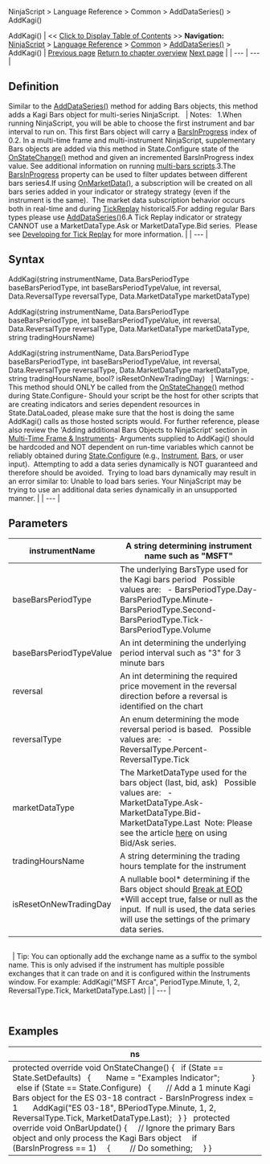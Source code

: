 ﻿
NinjaScript \> Language Reference \> Common \> AddDataSeries() \> AddKagi()

AddKagi()
| \<\< [Click to Display Table of Contents](addkagi.md) \>\> **Navigation:**     [NinjaScript](ninjascript.md) \> [Language Reference](language_reference_wip.md) \> [Common](common.md) \> [AddDataSeries()](adddataseries.md) \> AddKagi() | [Previous page](addheikenashi.md) [Return to chapter overview](adddataseries.md) [Next page](addlinebreak.md) |
| --- | --- |
## Definition
Similar to the [AddDataSeries()](adddataseries.md) method for adding Bars objects, this method adds a Kagi Bars object for multi\-series NinjaScript.
 
| Notes:   1\.When running NinjaScript, you will be able to choose the first instrument and bar interval to run on. This first Bars object will carry a [BarsInProgress](barsinprogress.md) index of 0\.2\. In a multi\-time frame and multi\-instrument NinjaScript, supplementary Bars objects are added via this method in State.Configure state of the [OnStateChange()](onstatechange.md) method and given an incremented BarsInProgress index value. See additional information on running [multi\-bars scripts](multi-time_frame__instruments.md).3\.The [BarsInProgress](barsinprogress.md) property can be used to filter updates between different bars series4\.If using [OnMarketData()](onmarketdata.md), a subscription will be created on all bars series added in your indicator or strategy strategy (even if the instrument is the same).  The market data subscription behavior occurs both in real\-time and during [TickReplay](developing_for__tick_replay.md) historical5\.For adding regular Bars types please use [AddDataSeries()](adddataseries.md)6\.A Tick Replay indicator or strategy CANNOT use a MarketDataType.Ask or MarketDataType.Bid series.  Please see [Developing for Tick Replay](developing_for__tick_replay.md) for more information. |
| --- |

## Syntax
AddKagi(string instrumentName, Data.BarsPeriodType baseBarsPeriodType, int baseBarsPeriodTypeValue, int reversal, Data.ReversalType reversalType, Data.MarketDataType marketDataType)  

AddKagi(string instrumentName, Data.BarsPeriodType baseBarsPeriodType, int baseBarsPeriodTypeValue, int reversal, Data.ReversalType reversalType, Data.MarketDataType marketDataType, string tradingHoursName)  

AddKagi(string instrumentName, Data.BarsPeriodType baseBarsPeriodType, int baseBarsPeriodTypeValue, int reversal, Data.ReversalType reversalType, Data.MarketDataType marketDataType, string tradingHoursName, bool? isResetOnNewTradingDay)
 
| Warnings:  - This method should ONLY be called from the [OnStateChange()](onstatechange.md) method during State.Configure- Should your script be the host for other scripts that are creating indicators and series dependent resources in State.DataLoaded, please make sure that the host is doing the same AddKagi() calls as those hosted scripts would. For further reference, please also review the 'Adding additional Bars Objects to NinjaScript' section in [Multi\-Time Frame \& Instruments](multi-time_frame__instruments.md)- Arguments supplied to AddKagi() should be hardcoded and NOT dependent on run\-time variables which cannot be reliably obtained during [State.Configure](state.md) (e.g., [Instrument](instrument.md), [Bars](bars.md), or user input).  Attempting to add a data series dynamically is NOT guaranteed and therefore should be avoided.  Trying to load bars dynamically may result in an error similar to: Unable to load bars series. Your NinjaScript may be trying to use an additional data series dynamically in an unsupported manner. |
| --- |

## Parameters
| instrumentName | A string determining instrument name such as "MSFT" |
| --- | --- |
| baseBarsPeriodType | The underlying BarsType used for the Kagi bars period   Possible values are:   - BarsPeriodType.Day- BarsPeriodType.Minute- BarsPeriodType.Second- BarsPeriodType.Tick- BarsPeriodType.Volume |
| baseBarsPeriodTypeValue | An int determining the underlying period interval such as "3" for 3 minute bars |
| reversal | An int determining the required price movement in the reversal direction before a reversal is identified on the chart |
| reversalType | An enum determining the mode reversal period is based.   Possible values are:   - ReversalType.Percent- ReversalType.Tick |
| marketDataType | The MarketDataType used for the bars object (last, bid, ask)   Possible values are:   - MarketDataType.Ask- MarketDataType.Bid- MarketDataType.Last  Note: Please see the article [here](using_historical_bid_ask_serie.md) on using Bid/Ask series. |
| tradingHoursName | A string determining the trading hours template for the instrument |
| isResetOnNewTradingDay | A nullable bool\* determining if the Bars object should [Break at EOD](break_at_eod.md)   \*Will accept true, false or null as the input.  If null is used, the data series will use the settings of the primary data series. |

## 
 
| Tip: You can optionally add the exchange name as a suffix to the symbol name. This is only advised if the instrument has multiple possible exchanges that it can trade on and it is configured within the Instruments window. For example: AddKagi("MSFT Arca", PeriodType.Minute, 1, 2, ReversalType.Tick, MarketDataType.Last) |
| --- |

 
## 
## Examples
| ns |
| --- |
| protected override void OnStateChange() {    if (State \=\= State.SetDefaults)    {        Name \= "Examples Indicator";                }    else if (State \=\= State.Configure)    {        // Add a 1 minute Kagi Bars object for the ES 03\-18 contract \- BarsInProgress index \= 1         AddKagi("ES 03\-18", BPeriodType.Minute, 1, 2, ReversalType.Tick, MarketDataType.Last);    } }    protected override void OnBarUpdate()  {       // Ignore the primary Bars object and only process the Kagi Bars object       if (BarsInProgress \=\= 1)      {          // Do something;      } } |
